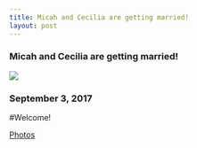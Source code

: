 ```yaml
---
title: Micah and Cecilia are getting married!
layout: post
---
```


### Micah and Cecilia are getting married!


![]("/img/slideshow-01.JPG")
<!-- ![alt text](/img/20160902_142317.jpg") -->

### September 3, 2017


#Welcome!

[Photos](photos.html)

<!-- 
[The Wedding](wedding.html)

[Hotel](hotel.html)

[Registry](registry.html)

[RSVP](rsvp.html)
 -->



